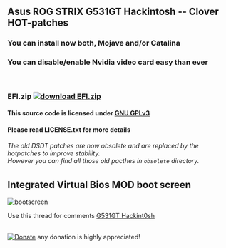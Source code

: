 ## Asus ROG STRIX G531GT Hackintosh -- Clover HOT-patches
### You can install now both, Mojave and/or Catalina
### You can disable/enable Nvidia video card easy than ever
<br>

### EFI.zip [![download EFI.zip](https://img.shields.io/github/downloads/serdeliuk/hackint0sh/total)](https://github.com/serdeliuk/hackint0sh/releases/download/5/EFI.zip)
#### This source code is licensed under [GNU GPLv3](https://www.gnu.org/licenses/gpl-3.0.html#preamble)
#### Please read LICENSE.txt for more details

###### The old DSDT patches are now obsolete and are replaced by the hotpatches to improve stability. <br> However you can find all those old pacthes in `obsolete` directory.

Integrated Virtual Bios MOD boot screen
---
![bootscreen](https://github.com/serdeliuk/hackint0sh/blob/master/bootmenu.gif)

Use this thread for comments [G531GT Hackint0sh](https://www.tonymacx86.com/threads/info-asus-rog-strix-g531gt-hackintosh-mojave-and-or-catalina-install.287480/)
<br><br>

[![Donate](https://img.shields.io/badge/Donate-PayPal-green.svg)](https://paypal.me/serdeliuk) any donation is highly appreciated!

